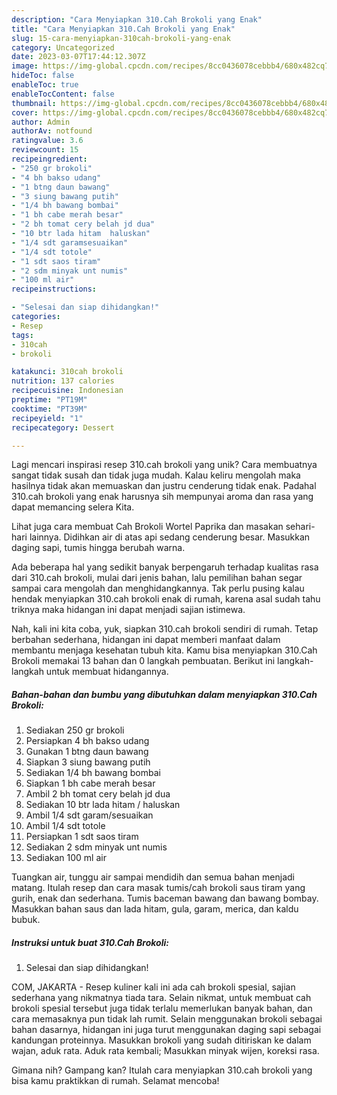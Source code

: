 ```yaml
---
description: "Cara Menyiapkan 310.Cah Brokoli yang Enak"
title: "Cara Menyiapkan 310.Cah Brokoli yang Enak"
slug: 15-cara-menyiapkan-310cah-brokoli-yang-enak
category: Uncategorized
date: 2023-03-07T17:44:12.307Z
image: https://img-global.cpcdn.com/recipes/8cc0436078cebbb4/680x482cq70/310cah-brokoli-foto-resep-utama.jpg
hideToc: false
enableToc: true
enableTocContent: false
thumbnail: https://img-global.cpcdn.com/recipes/8cc0436078cebbb4/680x482cq70/310cah-brokoli-foto-resep-utama.jpg
cover: https://img-global.cpcdn.com/recipes/8cc0436078cebbb4/680x482cq70/310cah-brokoli-foto-resep-utama.jpg
author: Admin
authorAv: notfound
ratingvalue: 3.6
reviewcount: 15
recipeingredient:
- "250 gr brokoli"
- "4 bh bakso udang"
- "1 btng daun bawang"
- "3 siung bawang putih"
- "1/4 bh bawang bombai"
- "1 bh cabe merah besar"
- "2 bh tomat cery belah jd dua"
- "10 btr lada hitam  haluskan"
- "1/4 sdt garamsesuaikan"
- "1/4 sdt totole"
- "1 sdt saos tiram"
- "2 sdm minyak unt numis"
- "100 ml air"
recipeinstructions:

- "Selesai dan siap dihidangkan!"
categories:
- Resep
tags:
- 310cah
- brokoli

katakunci: 310cah brokoli 
nutrition: 137 calories
recipecuisine: Indonesian
preptime: "PT19M"
cooktime: "PT39M"
recipeyield: "1"
recipecategory: Dessert

---
```





Lagi mencari inspirasi resep 310.cah brokoli yang unik? Cara membuatnya sangat tidak susah dan tidak juga mudah. Kalau keliru mengolah maka hasilnya tidak akan memuaskan dan justru cenderung tidak enak. Padahal 310.cah brokoli yang enak harusnya sih mempunyai aroma dan rasa yang dapat memancing selera Kita.





Lihat juga cara membuat Cah Brokoli Wortel Paprika dan masakan sehari-hari lainnya. Didihkan air di atas api sedang cenderung besar. Masukkan daging sapi, tumis hingga berubah warna.

Ada beberapa hal yang sedikit banyak berpengaruh terhadap kualitas rasa dari 310.cah brokoli, mulai dari jenis bahan, lalu pemilihan bahan segar sampai cara mengolah dan menghidangkannya. Tak perlu pusing kalau hendak menyiapkan 310.cah brokoli enak di rumah, karena asal sudah tahu triknya maka hidangan ini dapat menjadi sajian istimewa.






Nah, kali ini kita coba, yuk, siapkan 310.cah brokoli sendiri di rumah. Tetap berbahan sederhana, hidangan ini dapat memberi manfaat dalam membantu menjaga kesehatan tubuh kita. Kamu bisa menyiapkan 310.Cah Brokoli memakai 13 bahan dan 0 langkah pembuatan. Berikut ini langkah-langkah untuk membuat hidangannya.

<!--inarticleads1-->

##### Bahan-bahan dan bumbu yang dibutuhkan dalam menyiapkan 310.Cah Brokoli:

1. Sediakan 250 gr brokoli
1. Persiapkan 4 bh bakso udang
1. Gunakan 1 btng daun bawang
1. Siapkan 3 siung bawang putih
1. Sediakan 1/4 bh bawang bombai
1. Siapkan 1 bh cabe merah besar
1. Ambil 2 bh tomat cery belah jd dua
1. Sediakan 10 btr lada hitam / haluskan
1. Ambil 1/4 sdt garam/sesuaikan
1. Ambil 1/4 sdt totole
1. Persiapkan 1 sdt saos tiram
1. Sediakan 2 sdm minyak unt numis
1. Sediakan 100 ml air


Tuangkan air, tunggu air sampai mendidih dan semua bahan menjadi matang. Itulah resep dan cara masak tumis/cah brokoli saus tiram yang gurih, enak dan sederhana. Tumis baceman bawang dan bawang bombay. Masukkan bahan saus dan lada hitam, gula, garam, merica, dan kaldu bubuk. 

<!--inarticleads2-->

##### Instruksi untuk buat 310.Cah Brokoli:


1. Selesai dan siap dihidangkan!

COM, JAKARTA - Resep kuliner kali ini ada cah brokoli spesial, sajian sederhana yang nikmatnya tiada tara. Selain nikmat, untuk membuat cah brokoli spesial tersebut juga tidak terlalu memerlukan banyak bahan, dan cara memasaknya pun tidak lah rumit. Selain menggunakan brokoli sebagai bahan dasarnya, hidangan ini juga turut menggunakan daging sapi sebagai kandungan proteinnya. Masukkan brokoli yang sudah ditiriskan ke dalam wajan, aduk rata. Aduk rata kembali; Masukkan minyak wijen, koreksi rasa. 

Gimana nih? Gampang kan? Itulah cara menyiapkan 310.cah brokoli yang bisa kamu praktikkan di rumah. Selamat mencoba!
